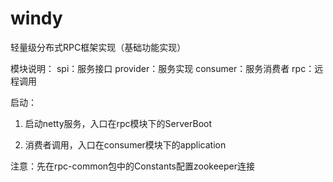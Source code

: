 # windy
轻量级分布式RPC框架实现（基础功能实现）

模块说明：
spi：服务接口
provider：服务实现
consumer：服务消费者
rpc：远程调用

启动：


1. 启动netty服务，入口在rpc模块下的ServerBoot

2. 消费者调用，入口在consumer模块下的application

注意：先在rpc-common包中的Constants配置zookeeper连接
